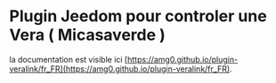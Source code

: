 # Plugin Jeedom pour controler une Vera ( Micasaverde )

la documentation est visible ici [https://amg0.github.io/plugin-veralink/fr_FR](https://amg0.github.io/plugin-veralink/fr_FR).


